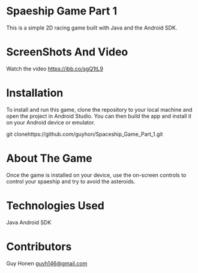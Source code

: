 # Spaeship Game Part 1
  This is a simple 2D racing game built with Java and the Android SDK.
  

# ScreenShots And Video
  Watch the video
  https://ibb.co/sgQ1tL9

# Installation
  To install and run this game, clone the repository to your local machine and open the project in Android Studio. You can then build the app and install it on your      Android device or emulator.

  git clonehttps://github.com/guyhon/Spaceship_Game_Part_1.git

# About The Game
  Once the game is installed on your device,  use the on-screen controls to control your spaeship and try to avoid the asteroids. 

# Technologies Used
  Java
  Android SDK

# Contributors
  Guy Honen guyh146@gmail.com
